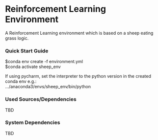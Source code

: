 # Reinforcement Learning Environment
A Reinforcement Learning environment which is based on a sheep eating grass logic.   

### Quick Start Guide   
$conda env create -f environment.yml   
$conda activate sheep_env

If using pycharm, set the interpreter to the python version in the created conda env e.g.:   
.../anaconda3/envs/sheep_env/bin/python

### Used Sources/Dependencies
TBD

### System Dependencies 
TBD